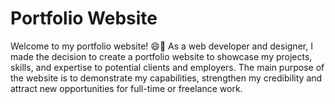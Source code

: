 # Portfolio Website
Welcome to my portfolio website! 😄👋
As a web developer and designer, I made the decision to create a portfolio website to showcase my projects, skills, and expertise to potential clients and employers. The main purpose of the website is to demonstrate my capabilities, strengthen my credibility and attract new opportunities for full-time or freelance work. 
